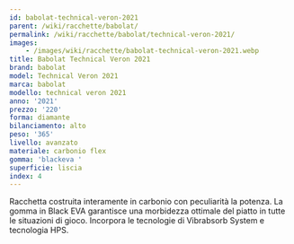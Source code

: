 ```yaml
---
id: babolat-technical-veron-2021
parent: /wiki/racchette/babolat/
permalink: /wiki/racchette/babolat/technical-veron-2021/
images:
    - /images/wiki/racchette/babolat-technical-veron-2021.webp
title: Babolat Technical Veron 2021
brand: babolat
model: Technical Veron 2021
marca: babolat
modello: technical veron 2021
anno: '2021'
prezzo: '220'
forma: diamante
bilanciamento: alto
peso: '365'
livello: avanzato
materiale: carbonio flex
gomma: 'blackeva '
superficie: liscia
index: 4
---
```

Racchetta costruita interamente in carbonio con peculiarità la potenza. La gomma in Black EVA garantisce una morbidezza ottimale del piatto in tutte le situazioni di gioco. Incorpora le tecnologie di Vibrabsorb System e tecnologia HPS.